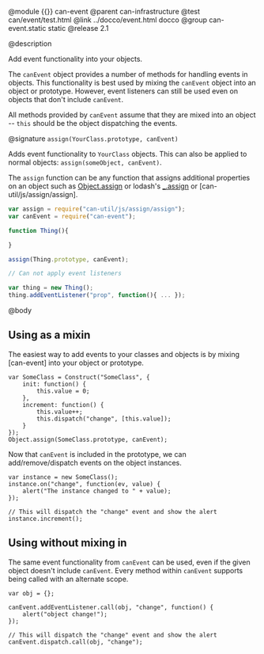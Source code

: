 @module {{}} can-event
@parent can-infrastructure
@test can/event/test.html
@link ../docco/event.html docco
@group can-event.static static
@release 2.1

@description

Add event functionality into your objects.

The `canEvent` object provides a number of methods for handling events in objects. This functionality is best used by mixing the `canEvent` object into an object or prototype. However, event listeners can still be used even on objects that don't include `canEvent`.

All methods provided by `canEvent` assume that they are mixed into an object -- `this` should be the object dispatching the events.

@signature `assign(YourClass.prototype, canEvent)`

Adds event functionality to `YourClass` objects. This can also be applied to normal objects: `assign(someObject, canEvent)`.

The `assign` function can be any function that assigns additional properties on an object such as [Object.assign](https://developer.mozilla.org/en-US/docs/Web/JavaScript/Reference/Global_Objects/Object/assign) or lodash's [_.assign](https://lodash.com/docs#assign) or [can-util/js/assign/assign].

```js
var assign = require("can-util/js/assign/assign");
var canEvent = require("can-event");

function Thing(){

}

assign(Thing.prototype, canEvent);

// Can not apply event listeners

var thing = new Thing();
thing.addEventListener("prop", function(){ ... });
```

@body

## Using as a mixin

The easiest way to add events to your classes and objects is by mixing [can-event] into your object or prototype.

```
var SomeClass = Construct("SomeClass", {
	init: function() {
		this.value = 0;
	},
	increment: function() {
		this.value++;
		this.dispatch("change", [this.value]);
	}
});
Object.assign(SomeClass.prototype, canEvent);
```

Now that `canEvent` is included in the prototype, we can add/remove/dispatch events on the object instances.

```
var instance = new SomeClass();
instance.on("change", function(ev, value) {
	alert("The instance changed to " + value);
});

// This will dispatch the "change" event and show the alert
instance.increment();
```

## Using without mixing in

The same event functionality from `canEvent` can be used, even if the given object doesn't include `canEvent`. Every method within `canEvent` supports being called with an alternate scope.

```
var obj = {};

canEvent.addEventListener.call(obj, "change", function() {
	alert("object change!");
});

// This will dispatch the "change" event and show the alert
canEvent.dispatch.call(obj, "change");
```
